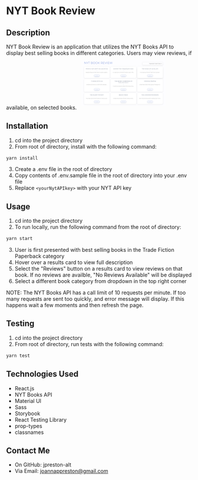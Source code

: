 # NYT Book Review

## Description

NYT Book Review is an application that utilizes the NYT Books API to display best selling books in different categories. Users may view reviews, if available, on selected books.
<img src="./public/images/landingPage.png" alt="landing page" width="45%" style="margin: 10px;"/>

## Installation

1) cd into the project directory
2) From root of directory, install with the following command: 

```bash
yarn install
```

3) Create a .env file in the root of directory
4) Copy contents of .env.sample file in the root of directory into your .env file
4) Replace `<yourNytAPIkey>` with your NYT API key

## Usage

1) cd into the project directory
2) To run locally, run the following command from the root of directory: 

```bash
yarn start
```

3) User is first presented with best selling books in the Trade Fiction Paperback category
4) Hover over a results card to view full description
5) Select the "Reviews" button on a results card to view reviews on that book. If no reviews are availble, "No Reviews Available" will be displayed
6) Select a different book category from dropdown in the top right corner

NOTE: The NYT Books API has a call limit of 10 requests per minute. If too many requests are sent too quickly, and error message will display. If this happens wait a few moments and then refresh the page.

## Testing

1) cd into the project directory
2) From root of directory, run tests with the following command: 

```bash
yarn test
```

## Technologies Used
* React.js
* NYT Books API
* Material UI
* Sass
* Storybook
* React Testing Library
* prop-types
* classnames

## Contact Me
* On GitHub: jpreston-alt
* Via Email: joannappreston@gmail.com
